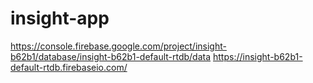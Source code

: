 # insight-app
 https://console.firebase.google.com/project/insight-b62b1/database/insight-b62b1-default-rtdb/data
 https://insight-b62b1-default-rtdb.firebaseio.com/